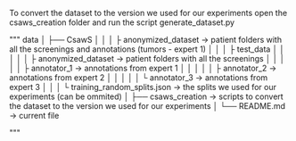 To convert the dataset to the version we used for our experiments open the csaws_creation folder and run the script generate_dataset.py

"""
data 
│ 
├── CsawS 
│     │
│     ├ anonymized_dataset -> patient folders with all the screenings and annotations (tumors - expert 1)
│     │
│     ├ test_data
│     │     │
│     │     ├ anonymized_dataset -> patient folders with all the screenings
│     │     │
│     │     ├ annotator_1 -> annotations from expert 1
│     │     │
│     │     ├ annotator_2 -> annotations from expert 2
│     │     │
│     │     └ annotator_3 -> annotations from expert 3
│     │
│     └ training_random_splits.json -> the splits we used for our experiments (can be ommited)
│ 
├── csaws_creation -> scripts to convert the dataset to the version we used for our experiments
│ 
└── README.md -> current file

"""
